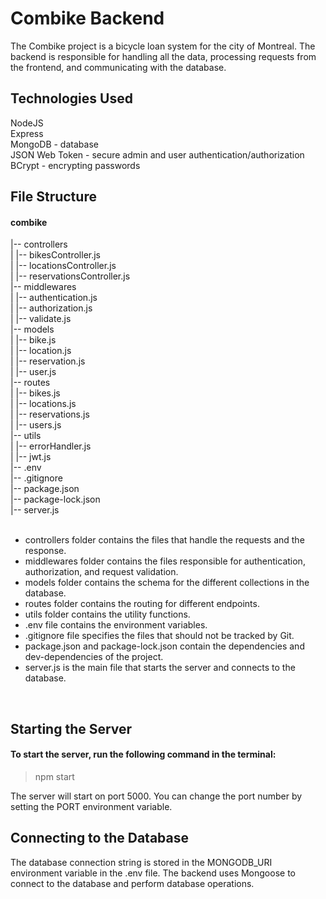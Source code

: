 ﻿# Combike Backend<br/>
The Combike project is a bicycle loan system for the city of Montreal. The backend is responsible for handling all the data, processing requests from the frontend, and communicating with the database.<br/>

## Technologies Used<br/>
NodeJS<br/>
Express<br/>
MongoDB - database<br/>
JSON Web Token - secure admin and user authentication/authorization<br/>
BCrypt - encrypting passwords<br/>

## File Structure<br/>

#### combike
|-- controllers<br/>
| |-- bikesController.js<br/>
| |-- locationsController.js<br/>
| |-- reservationsController.js<br/>
|-- middlewares<br/>
| |-- authentication.js<br/>
| |-- authorization.js<br/>
| |-- validate.js<br/>
|-- models<br/>
| |-- bike.js<br/>
| |-- location.js<br/>
| |-- reservation.js<br/>
| |-- user.js<br/>
|-- routes<br/>
| |-- bikes.js<br/>
| |-- locations.js<br/>
| |-- reservations.js<br/>
| |-- users.js<br/>
|-- utils<br/>
| |-- errorHandler.js<br/>
| |-- jwt.js<br/>
|-- .env<br/>
|-- .gitignore<br/>
|-- package.json<br/>
|-- package-lock.json<br/>
|-- server.js<br/>
<br/>
* controllers folder contains the files that handle the requests and the response.
* middlewares folder contains the files responsible for authentication, authorization, and request validation.
* models folder contains the schema for the different collections in the database.
* routes folder contains the routing for different endpoints.
* utils folder contains the utility functions.
* .env file contains the environment variables.
* .gitignore file specifies the files that should not be tracked by Git.
* package.json and package-lock.json contain the dependencies and dev-dependencies of the project.
* server.js is the main file that starts the server and connects to the database.
<br/>

## Starting the Server
#### To start the server, run the following command in the terminal:

> npm start

The server will start on port 5000. You can change the port number by setting the PORT environment variable.

## Connecting to the Database
The database connection string is stored in the MONGODB_URI environment variable in the .env file. The backend uses Mongoose to connect to the database and perform database operations.
